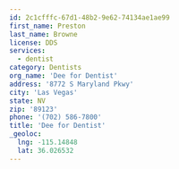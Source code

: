 ```yaml
---
id: 2c1cfffc-67d1-48b2-9e62-74134ae1ae99
first_name: Preston
last_name: Browne
license: DDS
services:
  - dentist
category: Dentists
org_name: 'Dee for Dentist'
address: '8772 S Maryland Pkwy'
city: 'Las Vegas'
state: NV
zip: '89123'
phone: '(702) 586-7800'
title: 'Dee for Dentist'
_geoloc:
  lng: -115.14848
  lat: 36.026532
---
```

